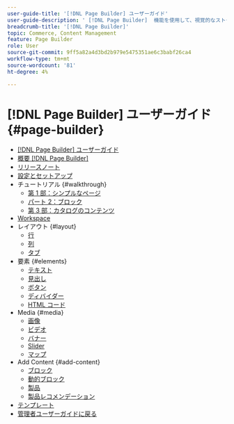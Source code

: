 ```yaml
---
user-guide-title: '[!DNL Page Builder] ユーザーガイド'
user-guide-description: ' [!DNL Page Builder]  機能を使用して、視覚的なストーリーテリングを強化するカスタムレイアウトでコンテンツに富んだページを作成し、顧客エンゲージメントとロイヤルティを高める方法を説明します。'
breadcrumb-title: '[!DNL Page Builder]'
topic: Commerce, Content Management
feature: Page Builder
role: User
source-git-commit: 9ff5a82a4d3bd2b979e5475351ae6c3babf26ca4
workflow-type: tm+mt
source-wordcount: '81'
ht-degree: 4%

---
```



# [!DNL Page Builder] ユーザーガイド {#page-builder}

- [[!DNL Page Builder] ユーザーガイド](guide-overview.md)
- [概要  [!DNL Page Builder]](introduction.md)
- [リリースノート](release-notes.md)
- [設定とセットアップ](setup.md)
- チュートリアル {#walkthrough}
   - [第 1 部：シンプルなページ](1-simple-page.md)
   - [パート 2：ブロック](2-blocks.md)
   - [第 3 部：カタログのコンテンツ](3-catalog-content.md)
- [Workspace](workspace.md)
- レイアウト {#layout}
   - [行](row.md)
   - [列](column.md)
   - [タブ](tabs.md)
- 要素 {#elements}
   - [テキスト](text.md)
   - [見出し](heading.md)
   - [ボタン](buttons.md)
   - [ディバイダー](divider.md)
   - [HTML コード](html-code.md)
- Media {#media}
   - [画像](image.md)
   - [ビデオ](video.md)
   - [バナー](banner.md)
   - [Slider](slider.md)
   - [マップ](map.md)
- Add Content {#add-content}
   - [ブロック](block.md)
   - [動的ブロック](dynamic-block.md)
   - [製品](products.md)
   - [製品レコメンデーション](recommendations.md)
- [テンプレート](templates.md)
- [ 管理者ユーザーガイドに戻る ](https://experienceleague.adobe.com/en/docs/commerce-admin/user-guides/home)


